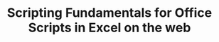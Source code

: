 ---
title: 'Scripting Fundamentals for Office Scripts in Excel on the web'
description: 'Object model information and other basics to learn before writing Office Scripts.'
ms.date: 11/05/2019
localization_priority: Normal
---